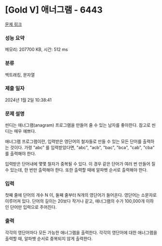 # [Gold V] 애너그램 - 6443 

[문제 링크](https://www.acmicpc.net/problem/6443) 

### 성능 요약

메모리: 207700 KB, 시간: 512 ms

### 분류

백트래킹, 문자열

### 제출 일자

2024년 1월 2일 10:38:41

### 문제 설명

<p>씬디는 애너그램(anagram) 프로그램을 만들어 줄 수 있는 남자를 좋아한다. 참고로 씬디는 매우 예쁘다.</p>

<p>애너그램 프로그램이란, 입력받은 영단어의 철자들로 만들 수 있는 모든 단어를 출력하는 것이다. 가령 "abc" 를 입력받았다면, "abc", "acb", "bac", "bca", "cab", "cba" 를 출력해야 한다.</p>

<p>입력받은 단어내에 몇몇 철자가 중복될 수 있다. 이 경우 같은 단어가 여러 번 만들어 질 수 있는데, 한 번만 출력해야 한다. 또한 출력할 때에 알파벳 순서로 출력해야 한다.</p>

### 입력 

 <p>첫째 줄에 단어의 개수 N 이, 둘째 줄부터 N개의 영단어가 들어온다. 영단어는 소문자로 이루어져 있다. 단어의 길이는 20보다 작거나 같고, 애너그램의 수가 100,000개 이하인 단어만 입력으로 주어진다.</p>

### 출력 

 <p>각각의 영단어마다 모든 가능한 애너그램을 출력한다. 각각의 영단어에 대한 애너그램을 출력할 때, 알파벳 순서로 중복되지 않게 출력한다.</p>

